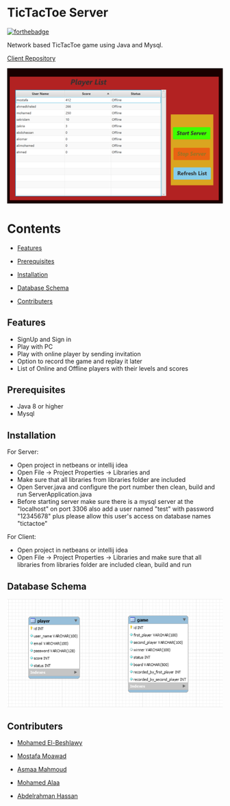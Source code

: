 # TicTacToe Server

[![forthebadge](https://forthebadge.com/images/badges/made-with-java.svg)]()


Network based TicTacToe game using Java and Mysql.


[Client Repository](https://github.com/Mohamedelbeshlawy/TicTacToe-Net-Game-Client)

![image](/serverImage.PNG)


# Contents
* [Features](#Features)

* [Prerequisites](#Prerequisites)

* [Installation](#Installation)
* [Database Schema](#Database-Schema)

* [Contributers](#Contributers)


## Features

* SignUp and Sign in
* Play with PC
* Play with online player by sending invitation
* Option to record the game and replay it later
* List of Online and Offline players with their levels and scores

## Prerequisites
* Java 8 or higher
* Mysql

## Installation
For Server:
* Open project in netbeans or intellij idea
* Open File -> Project Properties -> Libraries and 
* Make sure that all libraries from libraries folder are included
* Open Server.java and configure the port number then clean, build and run ServerApplication.java
* Before starting server make sure there is a mysql server at the "localhost" on port 3306 also add a user named "test" with password "12345678" plus please allow this user's access on database names "tictactoe"


For Client:
* Open project in netbeans or intellij idea
* Open File -> Project Properties -> Libraries and make sure that all libraries from libraries folder are included
clean, build and run

## Database Schema

![image](/DB-Schema.PNG)

## Contributers
* [Mohamed El-Beshlawy](https://github.com/Mohamedelbeshlawy)
* [Mostafa Moawad](https://github.com/Mostafa-Moawad)

* [Asmaa Mahmoud](https://github.com/AsMahmoud)

* [Mohamed Alaa](https://github.com/mohamedalaa13)
* [Abdelrahman Hassan](https://github.com/abdohsn)



